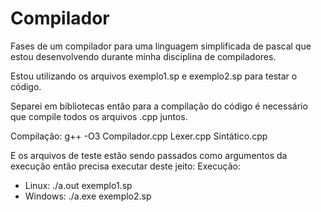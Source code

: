 # Compilador
Fases de um compilador para uma linguagem simplificada de pascal que estou desenvolvendo durante minha disciplina de compiladores.

Estou utilizando os arquivos exemplo1.sp e exemplo2.sp para testar o código.

Separei em bibliotecas então para a compilação do código é necessário que compile todos os arquivos .cpp juntos.

Compilação: g++ -O3 Compilador.cpp Lexer.cpp Sintático.cpp

E os arquivos de teste estão sendo passados como argumentos da execução então precisa executar deste jeito:
Execução: 
  - Linux: ./a.out exemplo1.sp
  - Windows: ./a.exe exemplo2.sp
